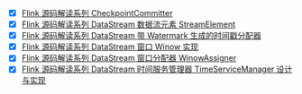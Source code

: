 - [x] [Flink 源码解读系列 CheckpointCommitter](https://smartsi.blog.csdn.net/article/details/126924422)
- [x] [Flink 源码解读系列 DataStream 数据流元素 StreamElement](https://smartsi.blog.csdn.net/article/details/126881550)
- [x] [Flink 源码解读系列 DataStream 带 Watermark 生成的时间戳分配器](https://smartsi.blog.csdn.net/article/details/126797894)
- [x] [Flink 源码解读系列 DataStream 窗口 Winow 实现](https://smartsi.blog.csdn.net/article/details/126574164)
- [x] [Flink 源码解读系列 DataStream 窗口分配器 WinowAssigner](https://smartsi.blog.csdn.net/article/details/126594720)
- [x] [Flink 源码解读系列 DataStream 时间服务管理器 TimeServiceManager 设计与实现](https://smartsi.blog.csdn.net/article/details/126924337)
